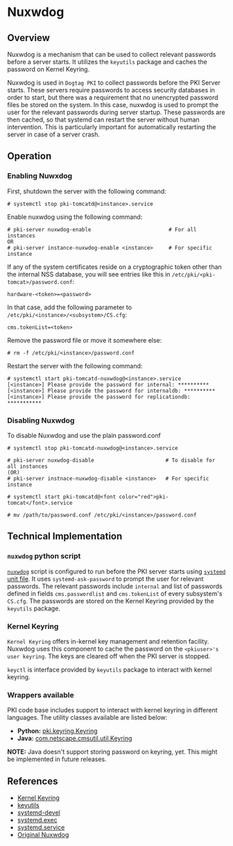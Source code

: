 Nuxwdog
=======

## Overview

Nuxwdog is a mechanism that can be used to collect relevant passwords before a server starts.
It utilizes the `keyutils` package and caches the password on Kernel Keyring.

Nuxwdog is used in `Dogtag PKI` to collect passwords before the PKI Server starts. These servers require
passwords to access security databases in order to start, but there was a requirement that no 
unencrypted password files be stored on the system. In this case, nuxwdog is used to prompt the user for the
relevant passwords during server startup. These passwords are then cached, so that systemd can
restart the server without human intervention. This is particularly important for automatically restarting the server
in case of a server crash.

## Operation

### Enabling Nuwxdog

First, shutdown the server with the following command:

`# systemctl stop pki-tomcatd@<instance>.service`

Enable nuxwdog using the following command:

````
# pki-server nuxwdog-enable                         # For all instances
OR
# pki-server instance-nuxwdog-enable <instance>     # For specific instance 
````

If any of the system certificates reside on a cryptographic token other than the
internal NSS database, you will see entries like this in `/etc/pki/<pki-tomcat>/password.conf`:

`hardware-<token>=<password>`

In that case, add the following parameter to `/etc/pki/<instance>/<subsystem>/CS.cfg`:

`cms.tokenList=<token>`

Remove the password file or move it somewhere else:

`# rm -f /etc/pki/<instance>/password.conf`

Restart the server with the following command:

````
# systemctl start pki-tomcatd-nuxwdog@<instance>.service
[<instance>] Please provide the password for internal: **********
[<instance>] Please provide the password for internaldb: **********
[<instance>] Please provide the password for replicationdb: ***********
````

### Disabling Nuxwdog

To disable Nuxwdog and use the plain password.conf

````
# systemctl stop pki-tomcatd-nuxwdog@<instance>.service

# pki-server nuxwdog-disable                       # To disable for all instances
(OR)
# pki-server instnace-nuxwdog-disable <instance>   # For specific instance

# systemctl start pki-tomcatd@<font color="red">pki-tomcat</font>.service
 
# mv /path/to/password.conf /etc/pki/<instance>/password.conf
````

## Technical Implementation

### `nuxwdog` python script

[`nuxwdog`](base/server/scripts/nuxwdog) script is configured to run before the PKI server starts using [`systemd`
unit file](base/server/scripts/nuxwdog). It uses `systemd-ask-password` to prompt the user for relevant passwords.
The relevant passwords include `internal` and list of passwords defined in fields `cms.passwordlist` and
`cms.tokenList` of every subsystem's `CS.cfg`. The passwords are stored on the Kernel Keyring provided by the
`keyutils` package.

### Kernel Keyring

`Kernel Keyring` offers in-kernel key management and retention facility. Nuxwdog uses this component to cache the
password on the `<pkiuser>'s user keyring`. The keys are cleared off when the PKI server is stopped.

`keyctl` is interface provided by `keyutils` package to interact with kernel keyring.

### Wrappers available

PKI code base includes support to interact with kernel keyring in different languages. The utility classes available
are listed below:

- **Python:** [pki.keyring.Keyring](base/common/python/pki/keyring.py)
- **Java:** [com.netscape.cmsutil.util.Keyring](base/util/src/com/netscape/cmsutil/util/Keyring.java)

**NOTE:** Java doesn't support storing password on keyring, yet. This might be implemented in future releases.

## References

- [Kernel Keyring](http://man7.org/linux/man-pages/man7/keyrings.7.html)
- [keyutils](http://man7.org/linux/man-pages/man1/keyctl.1.html)
- [systemd-devel](https://lists.freedesktop.org/archives/systemd-devel/2018-December/041769.html)
- [systemd.exec](https://www.freedesktop.org/software/systemd/man/systemd.exec.html)
- [systemd.service](https://www.freedesktop.org/software/systemd/man/systemd.service.html)
- [Original Nuxwdog](https://www.dogtagpki.org/wiki/Nuxwdog)